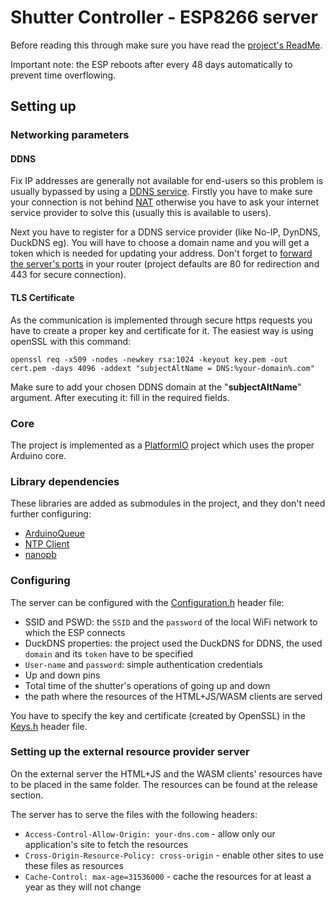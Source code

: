 # Shutter Controller - ESP8266 server
Before reading this through make sure you have read the [project's ReadMe](/ReadMe.md).

Important note: the ESP reboots after every 48 days automatically to prevent time overflowing.

## Setting up
### Networking parameters
#### DDNS
Fix IP addresses are generally not available for end-users so this problem is usually bypassed by using a [DDNS service](https://en.wikipedia.org/wiki/Dynamic_DNS). Firstly you have to make sure your connection is not behind [NAT](https://en.wikipedia.org/wiki/Network_address_translation) otherwise you have to ask your internet service provider to solve this (usually this is available to users).

Next you have to register for a DDNS service provider (like No-IP, DynDNS, DuckDNS eg). You will have to choose a domain name and you will get a token which is needed for updating your address. Don't forget to [forward the server's ports](https://en.wikipedia.org/wiki/Port_forwarding) in your router (project defaults are 80 for redirection and 443 for secure connection).

#### TLS Certificate
As the communication is implemented through secure https requests you have to create a proper key and certificate for it. The easiest way is using openSSL with this command:

    openssl req -x509 -nodes -newkey rsa:1024 -keyout key.pem -out cert.pem -days 4096 -addext "subjectAltName = DNS:%your-domain%.com"

Make sure to add your chosen DDNS domain at the "**subjectAltName**" argument. After executing it: fill in the required fields.

### Core
The project is implemented as a [PlatformIO](https://platformio.org/) project which uses the proper Arduino core.

### Library dependencies
These libraries are added as submodules in the project, and they don't need further configuring:
 * [ArduinoQueue](https://github.com/EinarArnason/ArduinoQueue)
 * [NTP Client](https://github.com/arduino-libraries/NTPClient)
 * [nanopb](https://github.com/nanopb/nanopb)

### Configuring
The server can be configured with the [Configuration.h](./src/Configuration.h) header file:
* SSID and PSWD: the `SSID` and the `password` of the local WiFi network to which the ESP connects
* DuckDNS properties: the project used the DuckDNS for DDNS, the used `domain` and its `token` have to be specified
* `User-name` and `password`: simple authentication credentials
* Up and down pins
* Total time of the shutter's operations of going up and down
* the path where the resources of the HTML+JS/WASM clients are served

You have to specify the key and certificate (created by OpenSSL) in the [Keys.h](./src/Keys.h) header file.

### Setting up the external resource provider server

On the external server the HTML+JS and the WASM clients' resources have to be placed in the same folder.
The resources can be found at the release section.

The server has to serve the files with the following headers:

* `Access-Control-Allow-Origin: your-dns.com` - allow only our application's site to fetch the resources
* `Cross-Origin-Resource-Policy: cross-origin` - enable other sites to use these files as resources
* `Cache-Control: max-age=31536000` - cache the resources for at least a year as they will not change
